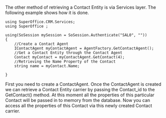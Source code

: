 <properties date="2016-05-11"
SortOrder="7"
/>

 

The other method of retrieving a Contact Entity is via Services layer. The following example shows how it is done.

```
using SuperOffice.CRM.Services;
using SuperOffice ;
 
using(SoSession mySession = SoSession.Authenticate("SAL0", ""))
{
    //Create a Contact Agent
    IContactAgent myContactAgent = AgentFactory.GetContactAgent();
    //Get a Contact Entity through the Contact Agent
    Contact myContact = myContactAgent.GetContact(4);
    //Retrieving the Name Property of the Contact
    string name = myContact.Name;
                                     
}
```

 

First you need to create a ContactAgent. Once the ContactAgent is created we can retrieve a Contact Entity carrier by passing the Contact\_id to the GetContact() method. At this moment all the properties of this particular Contact will be passed in to memory from the database. Now you can access all the properties of this Contact via this newly created Contact carrier.

